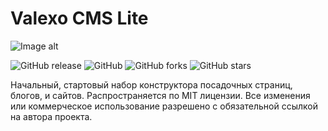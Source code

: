 # Valexo CMS Lite
![Image alt](https://osvax.github.io/!__gitgub-images/valexo-cms-lite.png)

![GitHub release](https://img.shields.io/github/v/release/osvax/Valexo-CMS-Lite)
![GitHub](https://img.shields.io/github/license/osvax/Valexo-CMS-Lite?label=license)
![GitHub forks](https://img.shields.io/github/forks/osvax/Valexo-CMS-Lite?style=social)
![GitHub stars](https://img.shields.io/github/stars/osvax/Valexo-CMS-Lite?style=social)

Начальный, стартовый набор конструктора посадочных страниц, блогов, и сайтов.
Распространяется по MIT лицензии.
Все изменения или коммерческое использование разрешено с обязательной ссылкой на автора проекта.
